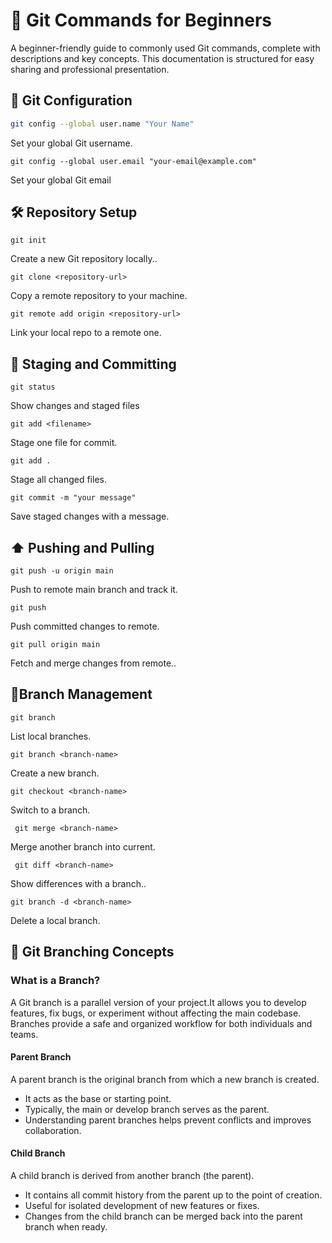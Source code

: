 

#  📗 Git Commands for Beginners #
A beginner-friendly guide to commonly used Git commands, complete with descriptions and key concepts. This documentation is structured for easy sharing and professional presentation.
## 🔧 Git Configuration ##
```bash
git config --global user.name "Your Name"
```


Set your global Git username.

    git config --global user.email "your-email@example.com"  
 
   Set your global Git email

## 🛠️ Repository Setup ##
    git init  
 Create a new Git repository locally..
  
    git clone <repository-url> 
 
   Copy a remote repository to your machine.

   
    git remote add origin <repository-url>  
 
  Link your local repo to a remote one.




## 📄 Staging and Committing ##
    git status  
 
Show changes and staged files 
   
    git add <filename>  
 
   Stage one file for commit.  
   
    git add .  
 
Stage all changed files.  

    git commit -m "your message"  
  Save staged changes with a message.

## ⬆️ Pushing and Pulling ##
    git push -u origin main 
  
  Push to remote main branch and track it.  
   
    git push  
  
 Push committed changes to remote.
   
    git pull origin main  
  
  Fetch and merge changes from remote..

## 🌿Branch Management ##
    git branch 
 
 List local branches.

    git branch <branch-name>
 
  Create a new branch.

    git checkout <branch-name> 
 
  Switch to a branch.
   
     git merge <branch-name>  
 
  Merge another branch into current.
   
     git diff <branch-name>  
 
Show differences with a branch..
    
    git branch -d <branch-name> 
 
Delete a local branch.


## 🌱 Git Branching Concepts ##

### What is a Branch? ###  
   A Git branch is a parallel version of your project.It allows you to develop features, fix bugs, or experiment without affecting the main codebase. Branches 
   provide a safe and organized workflow for both individuals and teams.

#### Parent Branch #### 
   A parent branch is the original branch from which a new branch is created.
   * It acts as the base or starting point.
   * Typically, the main or develop branch serves as the parent.
   * Understanding parent branches helps prevent conflicts and improves  collaboration.

#### Child Branch ####
   A child branch is derived from another branch (the parent).
   * It contains all commit history from the parent up to the point of creation. 
   * Useful for isolated development of new features or fixes.
   * Changes from the child branch can be merged back into the parent branch when ready.

